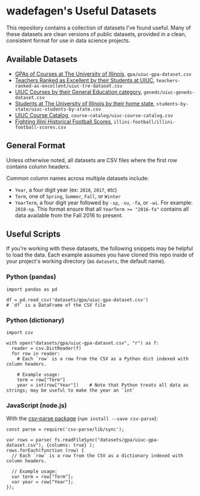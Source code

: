 # wadefagen's Useful Datasets

This repository contains a collection of datasets I've found useful.  Many of these datasets are clean versions of public datasets, provided in a clean, consistent format for use in data science projects.

## Available Datasets

- [GPAs of Courses at The University of Illinois](gpa/), `gpa/uiuc-gpa-dataset.csv`
- [Teachers Ranked as Excellent by their Students at UIUC](teachers-ranked-as-excellent/), `teachers-ranked-as-excellent/uiuc-tre-dataset.csv`
- [UIUC Courses by their General Education category](geneds/), `geneds/uiuc-geneds-dataset.csv`
- [Students at The University of Illinois by their home state](students-by-state/), `students-by-state/uiuc-students-by-state.csv`
- [UIUC Course Catalog](course-catalog/), `course-catalog/uiuc-course-catalog.csv`
- [Fighting Illini Historical Football Scores](illini-football/), `illini-football/illini-football-scores.csv`

## General Format

Unless otherwise noted, all datasets are CSV files where the first row contains column headers.

Common column names across multiple datasets include:

- `Year`, a four digit year (ex: `2018`, `2017`, etc)
- `Term`, one of `Spring`, `Summer`, `Fall`, or `Winter`
- `YearTerm`, a four digit year followed by `-sp`, `-su`, `-fa`, or `-wi`.  For example: `2018-sp`.  This format ensure that all `YearTerm >= "2016-fa"` contains all data available from the Fall 2016 to present.

## Useful Scripts

If you're working with these datasets, the following snippets may be helpful to load the data.  Each example assumes you have cloned this repo inside of your project's working directory (as `datasets`, the default name).

### Python (pandas)
```
import pandas as pd

df = pd.read_csv('datasets/gpa/uiuc-gpa-dataset.csv')
# `df` is a DataFrame of the CSV file
```

### Python (dictionary)
```
import csv

with open("datasets/gpa/uiuc-gpa-dataset.csv", "r") as f:
  reader = csv.DictReader(f)
  for row in reader:
    # Each `row` is a row from the CSV as a Python dict indexed with column headers.
    
    # Example usage:
    term = row["Term"]
    year = int(row["Year"])    # Note that Python treats all data as strings; may be useful to make the year an `int`
```

### JavaScript (node.js)
With the [csv-parse package](https://www.npmjs.com/package/csv-parse) (`npm install --save csv-parse`):

```
const parse = require('csv-parse/lib/sync');

var rows = parse( fs.readFileSync("datasets/gpa/uiuc-gpa-dataset.csv"), {columns: true} );
rows.forEach(function (row) {
  // Each `row` is a row from the CSV as a dictionary indexed with column headers.

  // Example usage:
  var term = row["Term"];
  var year = row["Year"];
});
```


